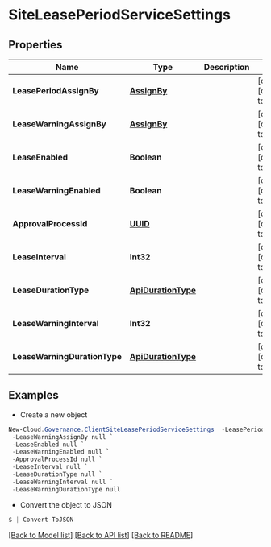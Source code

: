 # SiteLeasePeriodServiceSettings
## Properties

Name | Type | Description | Notes
------------ | ------------- | ------------- | -------------
**LeasePeriodAssignBy** | [**AssignBy**](AssignBy.md) |  | [optional] [default to null]
**LeaseWarningAssignBy** | [**AssignBy**](AssignBy.md) |  | [optional] [default to null]
**LeaseEnabled** | **Boolean** |  | [optional] [default to null]
**LeaseWarningEnabled** | **Boolean** |  | [optional] [default to null]
**ApprovalProcessId** | [**UUID**](UUID.md) |  | [optional] [default to null]
**LeaseInterval** | **Int32** |  | [optional] [default to null]
**LeaseDurationType** | [**ApiDurationType**](ApiDurationType.md) |  | [optional] [default to null]
**LeaseWarningInterval** | **Int32** |  | [optional] [default to null]
**LeaseWarningDurationType** | [**ApiDurationType**](ApiDurationType.md) |  | [optional] [default to null]

## Examples

- Create a new object
```powershell
New-Cloud.Governance.ClientSiteLeasePeriodServiceSettings  -LeasePeriodAssignBy null `
 -LeaseWarningAssignBy null `
 -LeaseEnabled null `
 -LeaseWarningEnabled null `
 -ApprovalProcessId null `
 -LeaseInterval null `
 -LeaseDurationType null `
 -LeaseWarningInterval null `
 -LeaseWarningDurationType null
```

- Convert the object to JSON
```powershell
$ | Convert-ToJSON
```


[[Back to Model list]](../README.md#documentation-for-models) [[Back to API list]](../README.md#documentation-for-api-endpoints) [[Back to README]](../README.md)

